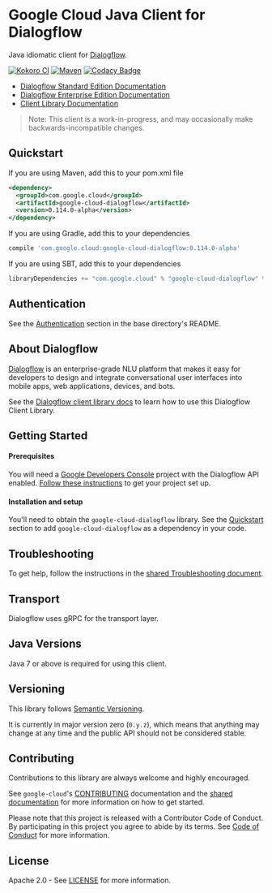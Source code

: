 Google Cloud Java Client for Dialogflow
======================================

Java idiomatic client for [Dialogflow][dialogflow].

[![Kokoro CI](http://storage.googleapis.com/cloud-devrel-public/java/badges/google-cloud-java/master.svg)](http://storage.googleapis.com/cloud-devrel-public/java/badges/google-cloud-java/master.html)
[![Maven](https://img.shields.io/maven-central/v/com.google.cloud/google-cloud-dialogflow.svg)](https://img.shields.io/maven-central/v/com.google.cloud/google-cloud-dialogflow.svg)
[![Codacy Badge](https://api.codacy.com/project/badge/grade/9da006ad7c3a4fe1abd142e77c003917)](https://www.codacy.com/app/mziccard/google-cloud-java)

- [Dialogflow Standard Edition Documentation][dialogflow-standard-product-docs]
- [Dialogflow Enterprise Edition Documentation][dialogflow-enterprise-product-docs]
- [Client Library Documentation][dialogflow-client-lib-docs]

> Note: This client is a work-in-progress, and may occasionally
> make backwards-incompatible changes.

Quickstart
----------

[//]: # ({x-version-update-start:google-cloud-dialogflow:released})
If you are using Maven, add this to your pom.xml file
```xml
<dependency>
  <groupId>com.google.cloud</groupId>
  <artifactId>google-cloud-dialogflow</artifactId>
  <version>0.114.0-alpha</version>
</dependency>
```
If you are using Gradle, add this to your dependencies
```Groovy
compile 'com.google.cloud:google-cloud-dialogflow:0.114.0-alpha'
```
If you are using SBT, add this to your dependencies
```Scala
libraryDependencies += "com.google.cloud" % "google-cloud-dialogflow" % "0.114.0-alpha"
```
[//]: # ({x-version-update-end})

Authentication
--------------

See the [Authentication](https://github.com/googleapis/google-cloud-java#authentication) section in the base directory's README.

About Dialogflow
----------------

[Dialogflow][dialogflow] is an enterprise-grade NLU platform that makes it easy for developers to design and integrate conversational user interfaces into mobile apps, web applications, devices, and bots.

See the [Dialogflow client library docs][dialogflow-client-lib-docs] to learn how to use this Dialogflow Client Library.

Getting Started
---------------
#### Prerequisites
You will need a [Google Developers Console](https://console.developers.google.com/) project with the Dialogflow API enabled.
[Follow these instructions](https://cloud.google.com/resource-manager/docs/creating-managing-projects) to get your project set up.

#### Installation and setup
You'll need to obtain the `google-cloud-dialogflow` library.  See the [Quickstart](#quickstart) section to add `google-cloud-dialogflow` as a dependency in your code.

Troubleshooting
---------------

To get help, follow the instructions in the [shared Troubleshooting document](https://github.com/googleapis/google-cloud-common/blob/master/troubleshooting/readme.md#troubleshooting).

Transport
---------
Dialogflow uses gRPC for the transport layer.

Java Versions
-------------

Java 7 or above is required for using this client.

Versioning
----------

This library follows [Semantic Versioning](http://semver.org/).

It is currently in major version zero (``0.y.z``), which means that anything may change at any time and the public API should not be considered stable.

Contributing
------------

Contributions to this library are always welcome and highly encouraged.

See `google-cloud`'s [CONTRIBUTING] documentation and the [shared documentation](https://github.com/googleapis/google-cloud-common/blob/master/contributing/readme.md#how-to-contribute-to-gcloud) for more information on how to get started.

Please note that this project is released with a Contributor Code of Conduct. By participating in this project you agree to abide by its terms. See [Code of Conduct][code-of-conduct] for more information.

License
-------

Apache 2.0 - See [LICENSE] for more information.


[CONTRIBUTING]:https://github.com/googleapis/google-cloud-java/blob/master/CONTRIBUTING.md
[code-of-conduct]:https://github.com/googleapis/google-cloud-java/blob/master/CODE_OF_CONDUCT.md#contributor-code-of-conduct
[LICENSE]: https://github.com/googleapis/google-cloud-java/blob/master/LICENSE
[dialogflow]: https://dialogflow.com/
[dialogflow-standard-product-docs]: https://dialogflow.com/docs
[dialogflow-enterprise-product-docs]: https://cloud.google.com/dialogflow-enterprise/docs/
[dialogflow-client-lib-docs]: https://googleapis.dev/java/google-cloud-clients/latest/index.html?com/google/cloud/dialogflow/v2beta1/package-summary.html
